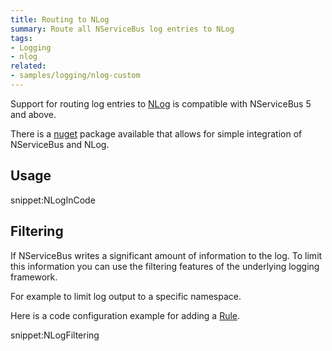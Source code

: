 ```yaml
---
title: Routing to NLog
summary: Route all NServiceBus log entries to NLog
tags:
- Logging
- nlog
related:
- samples/logging/nlog-custom
---
```


Support for routing log entries to [NLog](http://nlog-project.org/) is compatible with NServiceBus 5 and above.

There is a [nuget](https://www.nuget.org/packages/NServiceBus.NLog/) package available that allows for simple integration of NServiceBus and NLog.


## Usage

snippet:NLogInCode


## Filtering

If NServiceBus writes a significant amount of information to the log. To limit this information you can use the filtering features of the underlying logging framework.

For example to limit log output to a specific namespace.

Here is a code configuration example for adding a [Rule](https://github.com/nlog/NLog/wiki/Configuration-file#rules).

snippet:NLogFiltering
